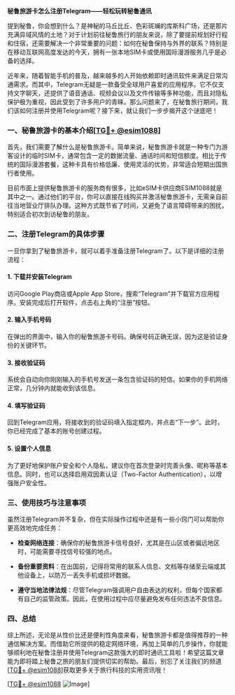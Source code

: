 **秘鲁旅游卡怎么注册Telegram——轻松玩转秘鲁通讯**

提到秘鲁，你会想到什么？是神秘的马丘比丘、色彩斑斓的库斯科广场，还是那片充满异域风情的土地？对于计划前往秘鲁旅行的朋友来说，除了要提前规划好行程和住宿，还需要解决一个非常重要的问题：如何在秘鲁保持与外界的联系？特别是在移动互联网高度发达的今天，拥有一张本地SIM卡或使用国际漫游服务几乎是必备的选择。

近年来，随着智能手机的普及，越来越多的人开始依赖即时通讯软件来满足日常沟通需求。而其中，Telegram无疑是一款备受全球用户喜爱的应用程序。它不仅支持文字聊天，还提供了语音通话、视频会议以及文件传输等多种功能，而且对隐私保护极为重视，因此受到了许多用户的青睐。那么问题来了，在秘鲁旅行期间，我们该如何注册并使用Telegram呢？接下来，就让我们一步步揭开这个谜底吧！

### **一、秘鲁旅游卡的基本介绍[[TG💪+ @esim1088](https://t.me/s/esim1088)]**

首先，我们需要了解什么是秘鲁旅游卡。简单来说，秘鲁旅游卡就是一种专门为游客设计的临时SIM卡，通常包含一定的数据流量、通话时间和短信额度。相比于传统的国际漫游套餐，这种卡具有价格低廉、使用灵活的优势，非常适合短期出国旅行者使用。

目前市面上提供秘鲁旅游卡的服务商有很多，比如eSIM卡供应商ESIM1088就是其中之一。通过他们的平台，你可以直接在线购买并激活秘鲁旅游卡，无需亲自前往当地营业厅排队办理。这种方式既节省了时间，又避免了语言障碍带来的困扰，特别适合初次到访秘鲁的朋友。

### **二、注册Telegram的具体步骤**

一旦你拿到了秘鲁旅游卡，就可以着手准备注册Telegram了。以下是详细的注册流程：

#### **1. 下载并安装Telegram**
访问Google Play商店或Apple App Store，搜索“Telegram”并下载官方应用程序。安装完成后打开软件，点击右上角的“注册”按钮。

#### **2. 输入手机号码**
在弹出的界面中，输入你的秘鲁旅游卡号码。确保号码正确无误，因为这是验证身份的关键环节。

#### **3. 接收验证码**
系统会自动向你刚刚输入的手机号发送一条包含验证码的短信。如果你的手机网络正常，几分钟内就能收到该信息。

#### **4. 填写验证码**
回到Telegram应用，将接收到的验证码填入指定框内，并点击“下一步”。此时，你已经完成了基本的账号创建过程。

#### **5. 设置个人信息**
为了更好地保护账户安全和个人隐私，建议你在首次登录时完善头像、昵称等基本信息。同时，也可以选择启用双因素认证（Two-Factor Authentication），以增强账户安全性。

### **三、使用技巧与注意事项**

虽然注册Telegram并不复杂，但在实际操作过程中还是有一些小窍门可以帮助你更高效地完成任务：

- **检查网络连接**：确保你的秘鲁旅游卡信号良好，尤其是在山区或者偏远地区时，可能需要寻找信号较强的地点。
  
- **备份重要资料**：在出国前，记得将常用的联系人信息、文档等存储至云端或其他设备上，以防万一丢失手机或损坏数据。

- **遵守当地法律法规**：尽管Telegram强调用户自由表达的权利，但每个国家都有自己的监管政策。因此，在使用过程中应尽量避免发布任何违法不良信息。

### **四、总结**

综上所述，无论是从性价比还是便利性角度来看，秘鲁旅游卡都是值得推荐的一种通信解决方案。而借助它所提供的稳定网络环境，再加上简单的几步操作，你就能够顺利地在秘鲁注册并使用Telegram这款强大的即时通讯工具啦！希望这篇文章能为即将踏上秘鲁之旅的朋友们提供切实的帮助。最后，别忘了关注我们的频道[[TG💪+ @esim1088](https://t.me/s/esim1088)]获取更多关于旅行科技的实用资讯哦！

[[TG💪+ @esim1088](https://t.me/s/esim1088) ![Image](https://i.postimg.cc/4NQfJmqS/Snipaste-2025-05-13-00-14-12.png)]